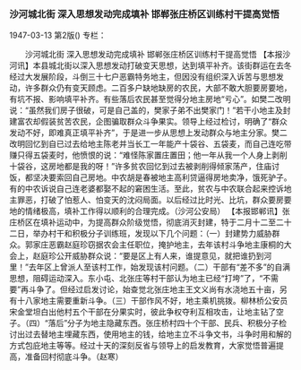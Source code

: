 ### 沙河城北街  深入思想发动完成填补  邯郸张庄桥区训练村干提高觉悟

1947-03-13
第2版()
专栏：

　　沙河城北街
    深入思想发动完成填补
    邯郸张庄桥区训练村干提高觉悟
    【本报沙河讯】本县城北街以深入思想发动打破变天思想，达到填平补齐。该街群运在去冬经过大发展阶段，斗倒三十七户恶霸特务地主，但因没有组织深入诉苦与思想发动，许多群众仍有变天顾虑。二百多户缺地缺房的农民，大部不敢大胆要房要地，有坑不报、影响填平补齐。有些落后农民甚至觉得分地主房地“亏心”。如樊二改明说：“虽然我们房子很破，可是自己盖的，樊家子弟不出樊家门！”若干小地主及封建富农却假装贫苦农民，企图骗取群众斗争果实。领导上经过检讨，明确了“群众发动不好，即难真正填平补齐”，于是进一步从思想上发动群众与地主分家。樊二改明回忆到自已过去给地主陈老并当长工一年能产十袋谷、五袋麦，而自己连吃带赚只得五袋麦时，他愤恨的说：“难怪陈家置庄置田；他一年从我一个人身上剥削十袋谷，这房地都是我的呀！”许多贫农回忆到过去被剥削得倾家荡产，住庙讨饭，都坚决要索回自己房地。中农胡是春被地主高利贷逼得房地卖净，饿死驴子。有的中农诉说自己连老婆都娶不起的窘困生活。至此，贫农与中农联合起来控诉地主罪恶，打破了怕惹人、怕变天的沈闷局面。以后经过比时光、比坑，群众要房要地的情绪极高，填补工作得以顺利的合理完成。（沙河公安局）
    【本报邯郸讯】张庄桥区在填补运动中，为提高群众阶级觉悟，彻底消灭封建，特于二月十二至二十二日，举办村干和积极分子训练班，发现以下几个问题：（一）封建势力威胁群众。郭家庄恶霸赵庭珍窃据农会主任职位，掩护地主，去年该村斗争地主康桐的大会上，赵庭珍公开威胁群众说：“要是区上有人来，谁提意见，就把谁扔到河里！”去年区上曾派人至该村工作，始发现该村问题。（二）干部有“差不多”的自满思想，阻碍运动深入。东小屯、北张庄等村干部认为地主已经“打垮”了，“不需要”再斗争了。但经过启发讨论，始查觉北张庄地主王文义尚有水浇地五十亩，另有十八家地主需要重新斗争。（三）干部作风不好，地主乘机挑拨。柳林桥公安员宋金堂坦白出他村五个干部在分果实时，彼此争权夺利互相攻击，让地主钻了空子。（四）“落后”分子为地主隐藏东西。张庄桥村四十个干部、民兵、积极分子检讨出过去替地主埋藏东西，使用地主的钱，给地主立不斗争文书，斗争时用和解的方式包庇地主等等。经过十天的深刻反省与领导上的启发教育，大家觉悟普遍提高，准备回村彻底斗争。（赵寒）
